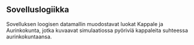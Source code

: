## Sovelluslogiikka

Sovelluksen loogisen datamallin muodostavat luokat Kappale ja Aurinkokunta, jotka kuvaavat simulaatiossa pyöriviä kappaleita suhteessa aurinkokuntaansa.

<imt src="https://raw.githubusercontent.com/leopekkas/ot-harjoitustyo/master/dokumentaatio/kuvat/sovelluslogiikka.pdf" width="400">

